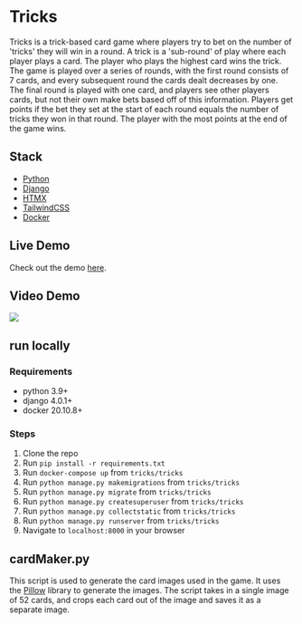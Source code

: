 # Tricks
Tricks is a trick-based card game where players try to bet on the number of 'tricks' they will win in a round. A trick is a 'sub-round' of play where each player plays a card. The player who plays the highest card wins the trick. The game is played over a series of rounds, with the first round consists of 7 cards, and every subsequent round the cards dealt decreases by one. The final round is played with one card, and players see other players cards, but not their own make bets based off of this information. Players get points if the bet they set at the start of each round equals the number of tricks they won in that round. The player with the most points at the end of the game wins.

## Stack
- [Python](https://www.python.org/)
- [Django](https://www.djangoproject.com/)
- [HTMX](https://htmx.org/)
- [TailwindCSS](https://tailwindcss.com/)
- [Docker](https://www.docker.com/)

## Live Demo
Check out the demo [here](https://tricks.fly.dev).

## Video Demo
![](tricks-demo.gif)

## run locally
### Requirements
- python 3.9+
- django 4.0.1+
- docker 20.10.8+

### Steps
1. Clone the repo
2. Run `pip install -r requirements.txt`
3. Run `docker-compose up` from `tricks/tricks`
4. Run `python manage.py makemigrations` from `tricks/tricks`
5. Run `python manage.py migrate` from `tricks/tricks`
6. Run `python manage.py createsuperuser` from `tricks/tricks`
7. Run `python manage.py collectstatic` from `tricks/tricks`
8. Run `python manage.py runserver` from `tricks/tricks`
9. Navigate to `localhost:8000` in your browser

## cardMaker.py
This script is used to generate the card images used in the game. It uses the [Pillow](https://pillow.readthedocs.io/en/stable/) library to generate the images. The script takes in a single image of 52 cards, and crops each card out of the image and saves it as a separate image.
